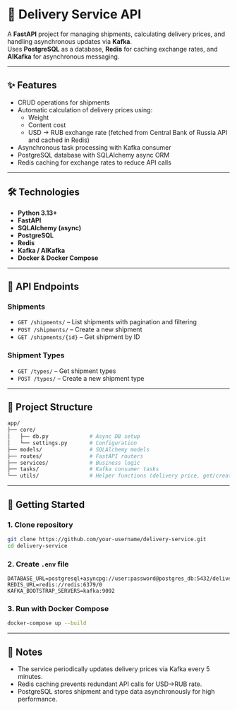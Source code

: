 # 🚚 Delivery Service API

A **FastAPI** project for managing shipments, calculating delivery prices, and handling asynchronous updates via **Kafka**.  
Uses **PostgreSQL** as a database, **Redis** for caching exchange rates, and **AIKafka** for asynchronous messaging.

---

## ✨ Features

- CRUD operations for shipments  
- Automatic calculation of delivery prices using:
  - Weight  
  - Content cost  
  - USD → RUB exchange rate (fetched from Central Bank of Russia API and cached in Redis)
- Asynchronous task processing with Kafka consumer  
- PostgreSQL database with SQLAlchemy async ORM  
- Redis caching for exchange rates to reduce API calls  

---

## 🛠 Technologies

- **Python 3.13+**  
- **FastAPI**  
- **SQLAlchemy (async)**  
- **PostgreSQL**  
- **Redis**  
- **Kafka / AIKafka**  
- **Docker & Docker Compose**

---

## 🔗 API Endpoints

### Shipments
- `GET /shipments/` – List shipments with pagination and filtering  
- `POST /shipments/` – Create a new shipment  
- `GET /shipments/{id}` – Get shipment by ID  

### Shipment Types
- `GET /types/` – Get shipment types  
- `POST /types/` – Create a new shipment type  

---

## 📂 Project Structure

```bash
app/
├── core/
│   ├── db.py             # Async DB setup
│   └── settings.py       # Configuration
├── models/               # SQLAlchemy models
├── routes/               # FastAPI routers
├── services/             # Business logic
├── tasks/                # Kafka consumer tasks
└── utils/                # Helper functions (delivery price, get/create session_id)
``` 

---

## 🚀 Getting Started

### 1. Clone repository
```bash
git clone https://github.com/your-username/delivery-service.git
cd delivery-service
``` 

### 2. Create `.env` file
```env
DATABASE_URL=postgresql+asyncpg://user:password@postgres_db:5432/delivery_db
REDIS_URL=redis://redis:6379/0
KAFKA_BOOTSTRAP_SERVERS=kafka:9092
```

### 3. Run with Docker Compose
```bash
docker-compose up --build
``` 

---

## 🧠 Notes

- The service periodically updates delivery prices via Kafka every 5 minutes.  
- Redis caching prevents redundant API calls for USD→RUB rate.  
- PostgreSQL stores shipment and type data asynchronously for high performance.